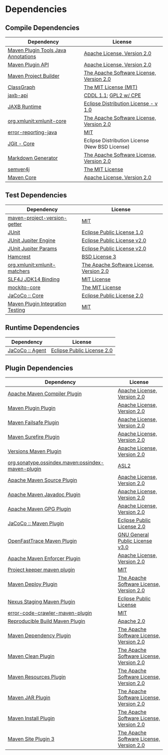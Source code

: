 <!-- @formatter:off -->
# Dependencies

## Compile Dependencies

| Dependency                               | License                                        |
| ---------------------------------------- | ---------------------------------------------- |
| [Maven Plugin Tools Java Annotations][0] | [Apache License, Version 2.0][1]               |
| [Maven Plugin API][2]                    | [Apache License, Version 2.0][1]               |
| [Maven Project Builder][4]               | [The Apache Software License, Version 2.0][5]  |
| [ClassGraph][6]                          | [The MIT License (MIT)][7]                     |
| [jaxb-api][8]                            | [CDDL 1.1][9]; [GPL2 w/ CPE][9]                |
| [JAXB Runtime][11]                       | [Eclipse Distribution License - v 1.0][12]     |
| [org.xmlunit:xmlunit-core][13]           | [The Apache Software License, Version 2.0][5]  |
| [error-reporting-java][15]               | [MIT][16]                                      |
| [JGit - Core][17]                        | Eclipse Distribution License (New BSD License) |
| [Markdown Generator][18]                 | [The Apache Software License, Version 2.0][5]  |
| [semver4j][20]                           | [The MIT License][21]                          |
| [Maven Core][22]                         | [Apache License, Version 2.0][1]               |

## Test Dependencies

| Dependency                             | License                                       |
| -------------------------------------- | --------------------------------------------- |
| [maven-project-version-getter][24]     | [MIT][16]                                     |
| [JUnit][26]                            | [Eclipse Public License 1.0][27]              |
| [JUnit Jupiter Engine][28]             | [Eclipse Public License v2.0][29]             |
| [JUnit Jupiter Params][28]             | [Eclipse Public License v2.0][29]             |
| [Hamcrest][32]                         | [BSD License 3][33]                           |
| [org.xmlunit:xmlunit-matchers][13]     | [The Apache Software License, Version 2.0][5] |
| [SLF4J JDK14 Binding][36]              | [MIT License][21]                             |
| [mockito-core][38]                     | [The MIT License][39]                         |
| [JaCoCo :: Core][40]                   | [Eclipse Public License 2.0][41]              |
| [Maven Plugin Integration Testing][42] | [MIT][16]                                     |

## Runtime Dependencies

| Dependency            | License                          |
| --------------------- | -------------------------------- |
| [JaCoCo :: Agent][40] | [Eclipse Public License 2.0][41] |

## Plugin Dependencies

| Dependency                                              | License                                       |
| ------------------------------------------------------- | --------------------------------------------- |
| [Apache Maven Compiler Plugin][46]                      | [Apache License, Version 2.0][1]              |
| [Maven Plugin Plugin][48]                               | [Apache License, Version 2.0][1]              |
| [Maven Failsafe Plugin][50]                             | [Apache License, Version 2.0][1]              |
| [Maven Surefire Plugin][52]                             | [Apache License, Version 2.0][1]              |
| [Versions Maven Plugin][54]                             | [Apache License, Version 2.0][1]              |
| [org.sonatype.ossindex.maven:ossindex-maven-plugin][56] | [ASL2][5]                                     |
| [Apache Maven Source Plugin][58]                        | [Apache License, Version 2.0][1]              |
| [Apache Maven Javadoc Plugin][60]                       | [Apache License, Version 2.0][1]              |
| [Apache Maven GPG Plugin][62]                           | [Apache License, Version 2.0][5]              |
| [JaCoCo :: Maven Plugin][64]                            | [Eclipse Public License 2.0][41]              |
| [OpenFastTrace Maven Plugin][66]                        | [GNU General Public License v3.0][67]         |
| [Apache Maven Enforcer Plugin][68]                      | [Apache License, Version 2.0][1]              |
| [Project keeper maven plugin][70]                       | [MIT][16]                                     |
| [Maven Deploy Plugin][72]                               | [The Apache Software License, Version 2.0][5] |
| [Nexus Staging Maven Plugin][74]                        | [Eclipse Public License][27]                  |
| [error-code-crawler-maven-plugin][76]                   | [MIT][16]                                     |
| [Reproducible Build Maven Plugin][78]                   | [Apache 2.0][5]                               |
| [Maven Dependency Plugin][80]                           | [The Apache Software License, Version 2.0][5] |
| [Maven Clean Plugin][82]                                | [The Apache Software License, Version 2.0][5] |
| [Maven Resources Plugin][84]                            | [The Apache Software License, Version 2.0][5] |
| [Maven JAR Plugin][86]                                  | [The Apache Software License, Version 2.0][5] |
| [Maven Install Plugin][88]                              | [The Apache Software License, Version 2.0][5] |
| [Maven Site Plugin 3][90]                               | [The Apache Software License, Version 2.0][5] |

[40]: https://www.eclemma.org/jacoco/index.html
[70]: https://github.com/exasol/project-keeper-maven-plugin
[15]: https://github.com/exasol/error-reporting-java
[5]: http://www.apache.org/licenses/LICENSE-2.0.txt
[11]: https://eclipse-ee4j.github.io/jaxb-ri/
[52]: https://maven.apache.org/surefire/maven-surefire-plugin/
[82]: http://maven.apache.org/plugins/maven-clean-plugin/
[16]: https://opensource.org/licenses/MIT
[38]: https://github.com/mockito/mockito
[4]: http://maven.apache.org/
[24]: https://github.com/exasol/maven-project-version-getter
[54]: http://www.mojohaus.org/versions-maven-plugin/
[33]: http://opensource.org/licenses/BSD-3-Clause
[46]: https://maven.apache.org/plugins/maven-compiler-plugin/
[9]: https://oss.oracle.com/licenses/CDDL+GPL-1.1
[62]: http://maven.apache.org/plugins/maven-gpg-plugin/
[2]: https://maven.apache.org/ref/3.8.2/maven-plugin-api/
[18]: https://github.com/Steppschuh/Java-Markdown-Generator
[66]: https://github.com/itsallcode/openfasttrace-maven-plugin
[26]: http://junit.org
[41]: https://www.eclipse.org/legal/epl-2.0/
[64]: https://www.jacoco.org/jacoco/trunk/doc/maven.html
[13]: https://www.xmlunit.org/
[39]: https://github.com/mockito/mockito/blob/main/LICENSE
[78]: http://zlika.github.io/reproducible-build-maven-plugin
[21]: http://www.opensource.org/licenses/mit-license.php
[6]: https://github.com/classgraph/classgraph
[8]: https://github.com/eclipse-ee4j/jaxb-api
[28]: https://junit.org/junit5/
[48]: https://maven.apache.org/plugin-tools/maven-plugin-plugin
[58]: https://maven.apache.org/plugins/maven-source-plugin/
[32]: http://hamcrest.org/JavaHamcrest/
[36]: http://www.slf4j.org
[84]: http://maven.apache.org/plugins/maven-resources-plugin/
[0]: https://maven.apache.org/plugin-tools/maven-plugin-annotations
[22]: https://maven.apache.org/ref/3.8.2/maven-core/
[20]: https://github.com/vdurmont/semver4j
[74]: http://www.sonatype.com/public-parent/nexus-maven-plugins/nexus-staging/nexus-staging-maven-plugin/
[50]: https://maven.apache.org/surefire/maven-failsafe-plugin/
[80]: http://maven.apache.org/plugins/maven-dependency-plugin/
[7]: http://opensource.org/licenses/MIT
[27]: http://www.eclipse.org/legal/epl-v10.html
[67]: https://www.gnu.org/licenses/gpl-3.0.html
[86]: http://maven.apache.org/plugins/maven-jar-plugin/
[12]: http://www.eclipse.org/org/documents/edl-v10.php
[1]: https://www.apache.org/licenses/LICENSE-2.0.txt
[68]: https://maven.apache.org/enforcer/maven-enforcer-plugin/
[29]: https://www.eclipse.org/legal/epl-v20.html
[88]: http://maven.apache.org/plugins/maven-install-plugin/
[56]: https://sonatype.github.io/ossindex-maven/maven-plugin/
[17]: https://www.eclipse.org/jgit/
[42]: https://github.com/exasol/maven-plugin-integration-testing
[72]: http://maven.apache.org/plugins/maven-deploy-plugin/
[90]: http://maven.apache.org/plugins/maven-site-plugin/
[60]: https://maven.apache.org/plugins/maven-javadoc-plugin/
[76]: https://github.com/exasol/error-code-crawler-maven-plugin
